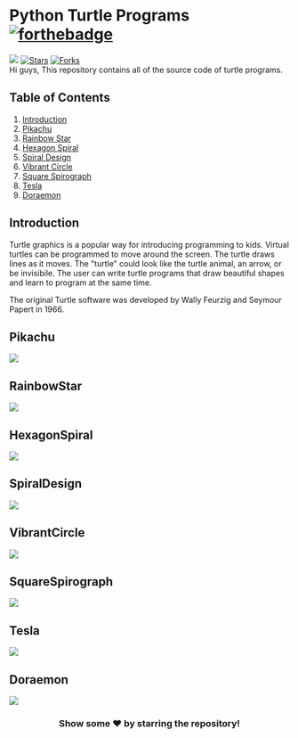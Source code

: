 # Python Turtle Programs [![forthebadge](https://forthebadge.com/images/badges/made-with-python.svg)](https://forthebadge.com)
![](https://visitor-badge.glitch.me/badge?page_id=insanecodes.Python-Turtle-Programs)
[![Stars](https://img.shields.io/github/stars/insanecodes/Python-Turtle-Programs)](https://github.com/insanecodes/Python-Turtle-Programs)
[![Forks](https://img.shields.io/github/forks/insanecodes/Python-Turtle-Programs)](https://github.com/insanecodes/Python-Turtle-Programs/fork)
<br>
Hi guys, This repository contains all of the source code of turtle programs. 

## Table of Contents

1. [Introduction](#introduction)
2. [Pikachu](#pikachu)
3. [Rainbow Star](#rainbowstar)
4. [Hexagon Spiral](#hexagonspiral)
5. [Spiral Design](#spiraldesign)
6. [Vibrant Circle](#vibrantcircle)
7. [Square Spirograph](#squarespirograph)
8. [Tesla](#tesla)
9. [Doraemon](#doraemon)





## Introduction

Turtle graphics is a popular way for introducing programming to kids. Virtual turtles can be programmed to move around the screen. The turtle draws lines as it moves. The "turtle" could look like the turtle animal, an arrow, or be invisibile. The user can write turtle programs that draw beautiful shapes and learn to program at the same time.

The original Turtle software was developed by Wally Feurzig and Seymour Papert in 1966.

## Pikachu

<img src="Images/Pikachu.PNG">

## RainbowStar

<img src="Images/rainbowstar.PNG">

## HexagonSpiral

<img src="Images/haxagonSpiral.PNG">

## SpiralDesign

<img src="Images/SpiralDesign.PNG">

## VibrantCircle

<img src="Images/VibrantCircle.PNG">

## SquareSpirograph

<img src="Images/Square Spirograph.PNG">

## Tesla

<img src="Images/Tesla.PNG">

## Doraemon

<img src="Images/Doraemon.PNG">

<div align="center">

### Show some ❤️ by starring the repository!

</div>
